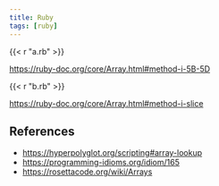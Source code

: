 ```yaml
---
title: Ruby
tags: [ruby]
---
```


{{< r "a.rb" >}}

<https://ruby-doc.org/core/Array.html#method-i-5B-5D>

{{< r "b.rb" >}}

<https://ruby-doc.org/core/Array.html#method-i-slice>

## References

- <https://hyperpolyglot.org/scripting#array-lookup>
- <https://programming-idioms.org/idiom/165>
- <https://rosettacode.org/wiki/Arrays>
